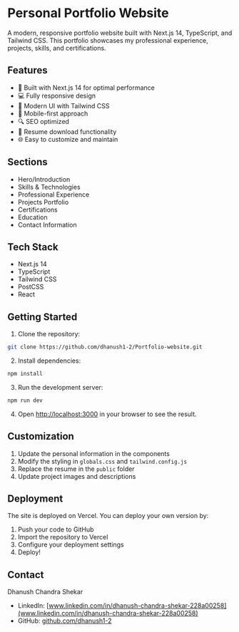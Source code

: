 # Personal Portfolio Website

A modern, responsive portfolio website built with Next.js 14, TypeScript, and Tailwind CSS. This portfolio showcases my professional experience, projects, skills, and certifications.

## Features

- 🚀 Built with Next.js 14 for optimal performance
- 💻 Fully responsive design
- 🎨 Modern UI with Tailwind CSS
- 📱 Mobile-first approach
- 🔍 SEO optimized
- 📄 Resume download functionality
- 🌐 Easy to customize and maintain

## Sections

- Hero/Introduction
- Skills & Technologies
- Professional Experience
- Projects Portfolio
- Certifications
- Education
- Contact Information

## Tech Stack

- Next.js 14
- TypeScript
- Tailwind CSS
- PostCSS
- React

## Getting Started

1. Clone the repository:
```bash
git clone https://github.com/dhanush1-2/Portfolio-website.git
```

2. Install dependencies:
```bash
npm install
```

3. Run the development server:
```bash
npm run dev
```

4. Open [http://localhost:3000](http://localhost:3000) in your browser to see the result.

## Customization

1. Update the personal information in the components
2. Modify the styling in `globals.css` and `tailwind.config.js`
3. Replace the resume in the `public` folder
4. Update project images and descriptions

## Deployment

The site is deployed on Vercel. You can deploy your own version by:

1. Push your code to GitHub
2. Import the repository to Vercel
3. Configure your deployment settings
4. Deploy!

## Contact

Dhanush Chandra Shekar
- LinkedIn: [www.linkedin.com/in/dhanush-chandra-shekar-228a00258](www.linkedin.com/in/dhanush-chandra-shekar-228a00258)
- GitHub: [github.com/dhanush1-2](https://github.com/dhanush1-2) 
